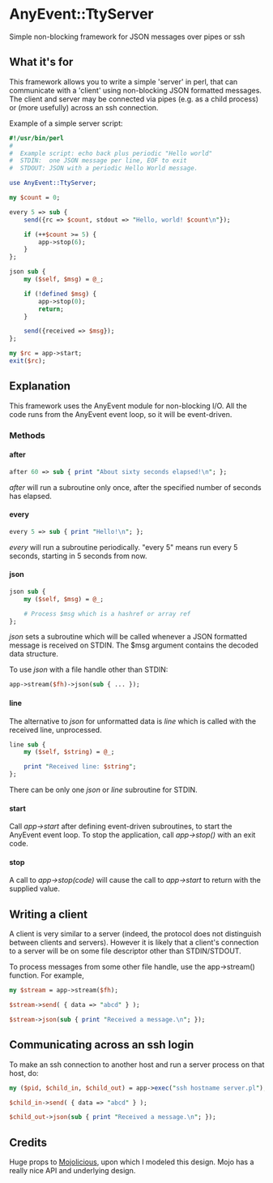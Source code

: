 # AnyEvent::TtyServer

Simple non-blocking framework for JSON messages over pipes or ssh

## What it's for

This framework allows you to write a simple 'server' in perl, that
can communicate with a 'client' using non-blocking JSON formatted
messages. The client and server may be connected via pipes (e.g.
as a child process) or (more usefully) across an ssh connection.

Example of a simple server script:

```perl
#!/usr/bin/perl
#
#  Example script: echo back plus periodic "Hello world"
#  STDIN:  one JSON message per line, EOF to exit
#  STDOUT: JSON with a periodic Hello World message.

use AnyEvent::TtyServer;

my $count = 0;

every 5 => sub {
	send({rc => $count, stdout => "Hello, world! $count\n"});

	if (++$count >= 5) {
		app->stop(6);
	}
};

json sub {
	my ($self, $msg) = @_;

	if (!defined $msg) {
		app->stop(0);
		return;
	}

	send({received => $msg});
};

my $rc = app->start;
exit($rc);
```

## Explanation

This framework uses the AnyEvent module for non-blocking I/O. All the code runs from the
AnyEvent event loop, so it will be event-driven.

### Methods

#### after

```perl
after 60 => sub { print "About sixty seconds elapsed!\n"; };
```

_after_ will run a subroutine only once, after the specified number of seconds
has elapsed.

#### every

```perl
every 5 => sub { print "Hello!\n"; };
```

_every_ will run a subroutine periodically. "every 5" means run every 5 seconds,
starting in 5 seconds from now.

#### json

```perl
json sub {
	my ($self, $msg) = @_;

	# Process $msg which is a hashref or array ref
};
```

_json_ sets a subroutine which will be called whenever a JSON formatted message is received
on STDIN. The $msg argument contains the decoded data structure.

To use _json_ with a file handle other than STDIN:

```perl
app->stream($fh)->json(sub { ... });
```

#### line

The alternative to _json_ for unformatted data is _line_ which is called with the
received line, unprocessed.

```perl
line sub {
	my ($self, $string) = @_;

	print "Received line: $string";
};
```

There can be only one _json_ or _line_ subroutine for STDIN.

#### start

Call _app->start_ after defining event-driven subroutines, to start the AnyEvent event
loop. To stop the application, call _app->stop()_ with an exit code.

#### stop

A call to _app->stop(code)_ will cause the call to _app->start_ to return with the
supplied value.

## Writing a client

A client is very similar to a server (indeed, the protocol does not distinguish between
clients and servers). However it is likely that a client's connection to a server will
be on some file descriptor other than STDIN/STDOUT.

To process messages from some other file handle, use the app->stream() function.
For example,

```perl
my $stream = app->stream($fh);

$stream->send( { data => "abcd" } );

$stream->json(sub { print "Received a message.\n"; });
```

## Communicating across an ssh login

To make an ssh connection to another host and run a server process on
that host, do:

```perl
my ($pid, $child_in, $child_out) = app->exec("ssh hostname server.pl");

$child_in->send( { data => "abcd" } );

$child_out->json(sub { print "Received a message.\n"; });
```

## Credits

Huge props to [Mojolicious](http://mojolicio.us/), upon which I modeled
this design. Mojo has a really nice API and underlying design.
